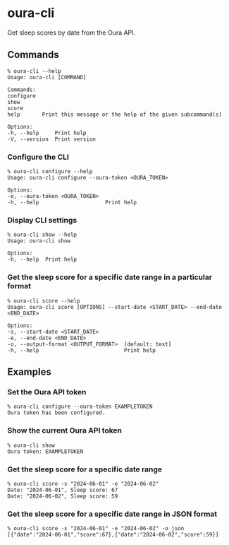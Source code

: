 # oura-cli
Get sleep scores by date from the Oura API.

## Commands
```shell
% oura-cli --help
Usage: oura-cli [COMMAND]

Commands:
configure
show
score
help       Print this message or the help of the given subcommand(s)

Options:
-h, --help     Print help
-V, --version  Print version
```
### Configure the CLI
```shell
% oura-cli configure --help
Usage: oura-cli configure --oura-token <OURA_TOKEN>

Options:
-o, --oura-token <OURA_TOKEN>
-h, --help                     Print help
```

### Display CLI settings
```shell
% oura-cli show --help
Usage: oura-cli show

Options:
-h, --help  Print help
```

### Get the sleep score for a specific date range in a particular format
```shell
% oura-cli score --help
Usage: oura-cli score [OPTIONS] --start-date <START_DATE> --end-date <END_DATE>

Options:
-s, --start-date <START_DATE>
-e, --end-date <END_DATE>
-o, --output-format <OUTPUT_FORMAT>  [default: text]
-h, --help                           Print help
```

## Examples
### Set the Oura API token 
```shell
% oura-cli configure --oura-token EXAMPLETOKEN
Oura token has been configured.
```
### Show the current Oura API token
```shell
% oura-cli show
Oura token: EXAMPLETOKEN
```

### Get the sleep score for a specific date range
```shell
% oura-cli score -s "2024-06-01" -e "2024-06-02"
Date: "2024-06-01", Sleep score: 67
Date: "2024-06-02", Sleep score: 59
```

### Get the sleep score for a specific date range in JSON format
```shell
% oura-cli score -s "2024-06-01" -e "2024-06-02" -o json
[{"date":"2024-06-01","score":67},{"date":"2024-06-02","score":59}]
```
